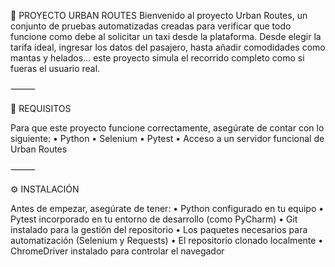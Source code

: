 🚕 PROYECTO URBAN ROUTES
Bienvenido al proyecto Urban Routes, un conjunto de pruebas automatizadas creadas para verificar que todo funcione como debe al solicitar un taxi desde la plataforma.
Desde elegir la tarifa ideal, ingresar los datos del pasajero, hasta añadir comodidades como mantas y helados… este proyecto simula el recorrido completo como si fueras el usuario real.

⸻

🧰 REQUISITOS

Para que este proyecto funcione correctamente, asegúrate de contar con lo siguiente:
	•	Python
	•	Selenium
	•	Pytest
	•	Acceso a un servidor funcional de Urban Routes

⸻

⚙️ INSTALACIÓN

Antes de empezar, asegúrate de tener:
	•	Python configurado en tu equipo
	•	Pytest incorporado en tu entorno de desarrollo (como PyCharm)
	•	Git instalado para la gestión del repositorio
	•	Los paquetes necesarios para automatización (Selenium y Requests)
	•	El repositorio clonado localmente
	•	ChromeDriver instalado para controlar el navegador
